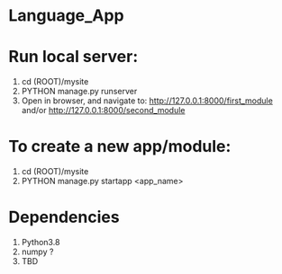 # Language_App

# Run local server:

1. cd (ROOT)/mysite
2. PYTHON manage.py runserver
3. Open in browser, and navigate to: http://127.0.0.1:8000/first_module and/or http://127.0.0.1:8000/second_module 

# To create a new app/module:
1. cd (ROOT)/mysite
2. PYTHON manage.py startapp <app_name>

# Dependencies
1. Python3.8
2. numpy ?
3. TBD
